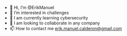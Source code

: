 - 👋 Hi, I’m @ErikManuel
- 👀 I’m interested in challenges
- 🌱 I am currently learning cybersecurity
- 💞️ I am looking to collaborate in any company
- 📫 How to contact me erik.manuel.calderon@gmail.com
<!---
ErikManuel/ErikManuel is a ✨ special ✨ repository because its `README.md` (this file) appears on your GitHub profile.
You can click the Preview link to take a look at your changes.
--->
